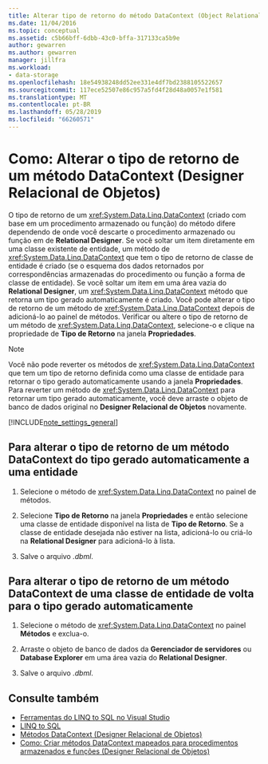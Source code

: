 ```yaml
---
title: Alterar tipo de retorno do método DataContext (Object Relational Designer)
ms.date: 11/04/2016
ms.topic: conceptual
ms.assetid: c5b66bff-6dbb-43c0-bffa-317133ca5b9e
author: gewarren
ms.author: gewarren
manager: jillfra
ms.workload:
- data-storage
ms.openlocfilehash: 18e54938248dd52ee331e4df7bd2388105522657
ms.sourcegitcommit: 117ece52507e86c957a5fd4f28d48a0057e1f581
ms.translationtype: MT
ms.contentlocale: pt-BR
ms.lasthandoff: 05/28/2019
ms.locfileid: "66260571"
---
```

# <a name="how-to-change-the-return-type-of-a-datacontext-method-or-designer"></a>Como: Alterar o tipo de retorno de um método DataContext (Designer Relacional de Objetos)
O tipo de retorno de um <xref:System.Data.Linq.DataContext> (criado com base em um procedimento armazenado ou função) do método difere dependendo de onde você descarte o procedimento armazenado ou função em de **Relational Designer**. Se você soltar um item diretamente em uma classe existente de entidade, um método de <xref:System.Data.Linq.DataContext> que tem o tipo de retorno de classe de entidade é criado (se o esquema dos dados retornados por correspondências armazenadas do procedimento ou função a forma de classe de entidade). Se você soltar um item em uma área vazia do **Relational Designer**, um <xref:System.Data.Linq.DataContext> método que retorna um tipo gerado automaticamente é criado. Você pode alterar o tipo de retorno de um método de <xref:System.Data.Linq.DataContext> depois de adicioná-lo ao painel de métodos. Verificar ou altere o tipo de retorno de um método de <xref:System.Data.Linq.DataContext>, selecione-o e clique na propriedade de **Tipo de Retorno** na janela **Propriedades**.

> [!NOTE]
> Você não pode reverter os métodos de <xref:System.Data.Linq.DataContext> que tem um tipo de retorno definida como uma classe de entidade para retornar o tipo gerado automaticamente usando a janela **Propriedades**. Para reverter um método de <xref:System.Data.Linq.DataContext> para retornar um tipo gerado automaticamente, você deve arraste o objeto de banco de dados original no **Designer Relacional de Objetos** novamente.

[!INCLUDE[note_settings_general](../data-tools/includes/note_settings_general_md.md)]

## <a name="to-change-the-return-type-of-a-datacontext-method-from-the-auto-generated-type-to-an-entity-class"></a>Para alterar o tipo de retorno de um método DataContext do tipo gerado automaticamente a uma entidade

1. Selecione o método de <xref:System.Data.Linq.DataContext> no painel de métodos.

2. Selecione **Tipo de Retorno** na janela **Propriedades** e então selecione uma classe de entidade disponível na lista de **Tipo de Retorno**. Se a classe de entidade desejada não estiver na lista, adicioná-lo ou criá-lo na **Relational Designer** para adicioná-lo à lista.

3. Salve o arquivo *.dbml*.

## <a name="to-change-the-return-type-of-a-datacontext-method-from-an-entity-class-back-to-the-auto-generated-type"></a>Para alterar o tipo de retorno de um método DataContext de uma classe de entidade de volta para o tipo gerado automaticamente

1. Selecione o método de <xref:System.Data.Linq.DataContext> no painel **Métodos** e exclua-o.

2. Arraste o objeto de banco de dados da **Gerenciador de servidores** ou **Database Explorer** em uma área vazia do **Relational Designer**.

3. Salve o arquivo *.dbml*.

## <a name="see-also"></a>Consulte também

- [Ferramentas do LINQ to SQL no Visual Studio](../data-tools/linq-to-sql-tools-in-visual-studio2.md)
- [LINQ to SQL](/dotnet/framework/data/adonet/sql/linq/index)
- [Métodos DataContext (Designer Relacional de Objetos)](../data-tools/datacontext-methods-o-r-designer.md)
- [Como: Criar métodos DataContext mapeados para procedimentos armazenados e funções (Designer Relacional de Objetos)](../data-tools/how-to-create-datacontext-methods-mapped-to-stored-procedures-and-functions-o-r-designer.md)